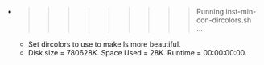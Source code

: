 * >>>>>>>>> Running inst-min-con-dircolors.sh ...
  * Set dircolors to use  to make ls more beautiful.
  * Disk size = 780628K. Space Used = 28K. Runtime = 00:00:00:00.

